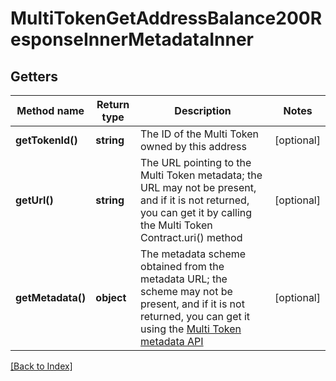 # MultiTokenGetAddressBalance200ResponseInnerMetadataInner

## Getters

Method name | Return type | Description | Notes
------------ | ------------- | ------------- | -------------
**getTokenId()** | **string** | The ID of the Multi Token owned by this address | [optional]
**getUrl()** | **string** | The URL pointing to the Multi Token metadata; the URL may not be present, and if it is not returned, you can get it by calling the Multi Token Contract.uri() method | [optional]
**getMetadata()** | **object** | The metadata scheme obtained from the metadata URL; the scheme may not be present, and if it is not returned, you can get it using the <a href="#operation/MultiTokenGetMetadata">Multi Token metadata API</a> | [optional]

[[Back to Index]](../index.md)
